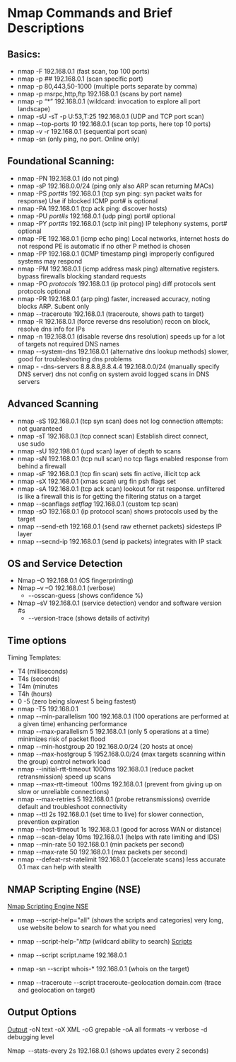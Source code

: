 # Nmap Commands and Brief Descriptions
## Basics:
- nmap -F 192.168.0.1 (fast scan, top 100 ports)
- nmap -p *##* 192.168.0.1 (scan specific port)
- nmap -p 80,443,50-1000 (multiple ports separate by comma)
- nmap -p msrpc,http,ftp 192.168.0.1 (scans by port name)
- nmap -p “*” 192.168.0.1 (wildcard: invocation to explore all port landscape)
- nmap -sU -sT -p U:53,T:25 192.168.0.1 (UDP and TCP port scan)
- nmap --top-ports *10* 192.168.0.1 (scan top ports, here top 10 ports)
- nmap -v -r 192.168.0.1 (sequential port scan)
- nmap -sn (only ping, no port. Online only)

## Foundational Scanning:
- nmap -PN 192.168.0.1 (do not ping)
- nmap -sP 192.168.0.0/24 (ping only also ARP scan returning MACs)
- nmap -PS *port#s* 192.168.0.1 (tcp syn ping: syn packet waits for response) Use if blocked ICMP
port# is optional
- nmap -PA 192.168.0.1 (tcp ack ping: discover hosts)
- nmap -PU *port#s* 192.168.0.1 (udp ping) port# optional
- nmap -PY *port#s* 192.168.0.1 (sctp init ping) IP telephony systems, port# optional
- nmap -PE 192.168.0.1 (icmp echo ping) Local networks, internet hosts do not respond
PE is automatic if no other P method is chosen
- nmap -PP 192.168.0.1 (ICMP timestamp ping) improperly configured systems may respond
- nmap -PM 192.168.0.1 (icmp address mask ping) alternative registers.
bypass firewalls blocking standard requests
- nmap -PO *protocols* 192.168.0.1 (ip protocol ping) diff protocols sent
protocols optional
- nmap -PR 192.168.0.1 (arp ping) faster, increased accuracy, noting blocks ARP. Subent only
- nmap --traceroute 192.168.0.1 (traceroute, shows path to target)
- nmap -R 192.168.0.1 (force reverse dns resolution) recon on block, resolve dns info for IPs
- nmap -n 192.168.0.1 (disable reverse dns resolution) speeds up for a lot of targets
not required DNS names
- nmap --system-dns 192.168.0.1 (alternative dns lookup methods) slower,
good for troubleshooting dns problems
- nmap - -dns-servers 8.8.8.8,8.8.4.4 192.168.0.0/24 (manually specify DNS server) dns not config on system
avoid logged scans in DNS servers

## Advanced Scanning
- nmap -sS 192.168.0.1 (tcp syn scan) does not log connection attempts: not guaranteed
- nmap -sT 192.168.0.1 (tcp connect scan) Establish direct connect, use sudo
- nmap -sU 192.198.0.1 (upd scan) layer of depth to scans
- nmap -sN 192.168.0.1 (tcp null scan) no tcp flags enabled response from behind a firewall
- nmap -sF 192.168.0.1 (tcp fin scan) sets fin active, illicit tcp ack
- nmap -sX 192.168.0.1 (xmas scan) urg fin psh flags set
- nmap -sA 192.168.0.1 (tcp ack scan) lookout for rst response. unfiltered is like a firewall
this is for getting the filtering status on a target
- nmap --scanflags *setflag* 192.168.0.1 (custom tcp scan)
- nmap -sO 192.168.0.1 (ip protocol scan) shows protocols used by the target
- nmap --send-eth 192.168.0.1 (send raw ethernet packets) sidesteps IP layer
- nmap --secnd-ip 192.168.0.1 (send ip packets) integrates with IP stack

## OS and Service Detection
- Nmap –O 192.168.0.1 (OS fingerprinting)
- Nmap –v –O 192.168.0.1 (verbose)
  - --osscan-guess (shows confidence %)
- Nmap –sV 192.168.0.1 (service detection) vendor and software version #s
  - --version-trace (shows details of activity)

## Time options
Timing Templates:
- T4 (milliseconds)
- T4s (seconds)
- T4m (minutes
- T4h (hours)
- 0 -5 (zero being slowest 5 being fastest)
- nmap -T5 192.168.0.1
- nmap --min-parallelism 100 192.168.0.1 (100 operations are performed at a given time) enhancing performance
- nmap --max-parallelism 5 192.168.0.1 (only 5 operations at a time) minimizes risk of packet flood
- nmap --min-hostgroup 20 192.168.0.0/24 (20 hosts at once)
- nmap --max-hostgroup 5 1952.168.0.0/24 (max targets scanning within the group) control network load
- nmap --initial-rtt-timeout 1000ms 192.168.0.1 (reduce packet retransmission) speed up scans
- nmap --max-rtt-timeout  100ms 192.168.0.1 (prevent from giving up on slow or unreliable connections)
- nmap --max-retries 5 192.168.0.1 (probe retransmissions) override default and troubleshoot connectivity
- nmap --ttl 2s 192.168.0.1 (set time to live) for slower connection, prevention expiration
- nmap --host-timeout 1s 192.168.0.1 (good for across WAN or distance)
- nmap --scan-delay 10ms 192.168.0.1 (helps with rate limiting and IDS)
- nmap --min-rate 50 192.168.0.1 (min packets per second)
- nmap --max-rate 50 192.168.0.1 (max packets per second)
- nmap --defeat-rst-ratelimit 192.168.0.1 (accelerate scans) less accurate 0.1 max can help with stealth
  
## NMAP Scripting Engine (NSE)
[Nmap Scripting Engine NSE](https://nmap.org/book/nse.html) 
- nmap --script-help="all" (shows the scripts and categories) very long, use website below to search for what you need
- nmap --script-help-"*http* (wildcard ability to search)
[Scripts](https://nmap.org/nsedoc/scripts)
- nmap --script script.name 192.168.0.1

- nmap -sn --script whois-* 192.168.0.1 (whois on the target)
- nmap --traceroute --script traceroute-geolocation domain.com (trace and geolocation on target)

## Output Options
[Output](https://nmap.org/book/man-output.html#:~:text=In%20addition%20to%20offering%20different%20output)
-oN text
-oX XML
-oG grepable
-oA all formats
-v verbose
-d debugging level

Nmap  --stats-every 2s 192.168.0.1 (shows updates every 2 seconds)

